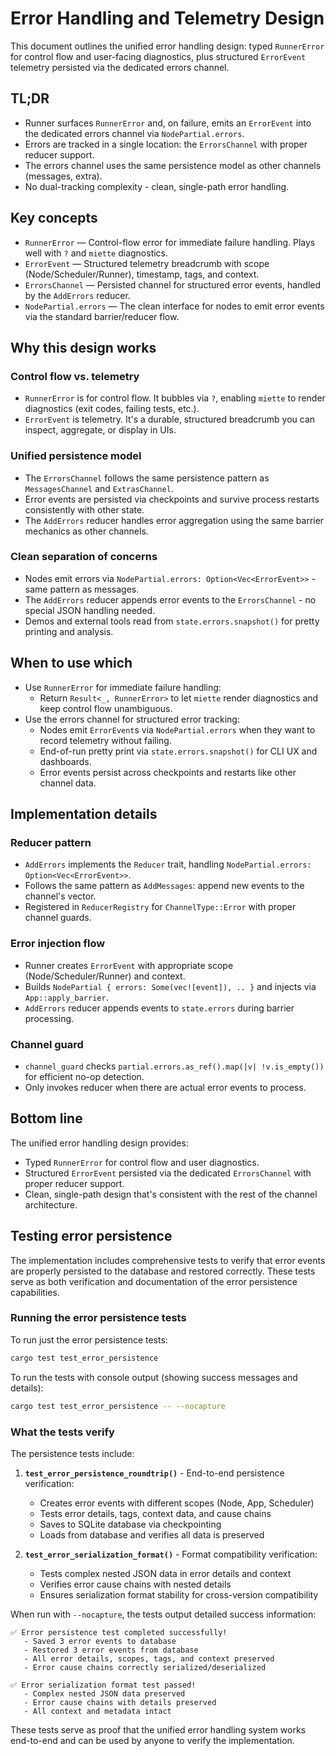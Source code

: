 # Error Handling and Telemetry Design

This document outlines the unified error handling design: typed `RunnerError` for control flow and user-facing diagnostics, plus structured `ErrorEvent` telemetry persisted via the dedicated errors channel.

## TL;DR

- Runner surfaces `RunnerError` and, on failure, emits an `ErrorEvent` into the dedicated errors channel via `NodePartial.errors`.
- Errors are tracked in a single location: the `ErrorsChannel` with proper reducer support.
- The errors channel uses the same persistence model as other channels (messages, extra).
- No dual-tracking complexity - clean, single-path error handling.

## Key concepts

- `RunnerError` — Control-flow error for immediate failure handling. Plays well with `?` and `miette` diagnostics.
- `ErrorEvent` — Structured telemetry breadcrumb with scope (Node/Scheduler/Runner), timestamp, tags, and context.
- `ErrorsChannel` — Persisted channel for structured error events, handled by the `AddErrors` reducer.
- `NodePartial.errors` — The clean interface for nodes to emit error events via the standard barrier/reducer flow.

## Why this design works

### Control flow vs. telemetry
- `RunnerError` is for control flow. It bubbles via `?`, enabling `miette` to render diagnostics (exit codes, failing tests, etc.).
- `ErrorEvent` is telemetry. It's a durable, structured breadcrumb you can inspect, aggregate, or display in UIs.

### Unified persistence model
- The `ErrorsChannel` follows the same persistence pattern as `MessagesChannel` and `ExtrasChannel`.
- Error events are persisted via checkpoints and survive process restarts consistently with other state.
- The `AddErrors` reducer handles error aggregation using the same barrier mechanics as other channels.

### Clean separation of concerns
- Nodes emit errors via `NodePartial.errors: Option<Vec<ErrorEvent>>` - same pattern as messages.
- The `AddErrors` reducer appends error events to the `ErrorsChannel` - no special JSON handling needed.
- Demos and external tools read from `state.errors.snapshot()` for pretty printing and analysis.

## When to use which

- Use `RunnerError` for immediate failure handling:
  - Return `Result<_, RunnerError>` to let `miette` render diagnostics and keep control flow unambiguous.
- Use the errors channel for structured error tracking:
  - Nodes emit `ErrorEvent`s via `NodePartial.errors` when they want to record telemetry without failing.
  - End-of-run pretty print via `state.errors.snapshot()` for CLI UX and dashboards.
  - Error events persist across checkpoints and restarts like other channel data.

## Implementation details

### Reducer pattern
- `AddErrors` implements the `Reducer` trait, handling `NodePartial.errors: Option<Vec<ErrorEvent>>`.
- Follows the same pattern as `AddMessages`: append new events to the channel's vector.
- Registered in `ReducerRegistry` for `ChannelType::Error` with proper channel guards.

### Error injection flow
- Runner creates `ErrorEvent` with appropriate scope (Node/Scheduler/Runner) and context.
- Builds `NodePartial { errors: Some(vec![event]), .. }` and injects via `App::apply_barrier`.
- `AddErrors` reducer appends events to `state.errors` during barrier processing.

### Channel guard
- `channel_guard` checks `partial.errors.as_ref().map(|v| !v.is_empty())` for efficient no-op detection.
- Only invokes reducer when there are actual error events to process.

## Bottom line

The unified error handling design provides:
- Typed `RunnerError` for control flow and user diagnostics.
- Structured `ErrorEvent` persisted via the dedicated `ErrorsChannel` with proper reducer support.
- Clean, single-path design that's consistent with the rest of the channel architecture.

## Testing error persistence

The implementation includes comprehensive tests to verify that error events are properly persisted to the database and restored correctly. These tests serve as both verification and documentation of the error persistence capabilities.

### Running the error persistence tests

To run just the error persistence tests:
```bash
cargo test test_error_persistence
```

To run the tests with console output (showing success messages and details):
```bash
cargo test test_error_persistence -- --nocapture
```

### What the tests verify

The persistence tests include:

1. **`test_error_persistence_roundtrip()`** - End-to-end persistence verification:
   - Creates error events with different scopes (Node, App, Scheduler)
   - Tests error details, tags, context data, and cause chains
   - Saves to SQLite database via checkpointing
   - Loads from database and verifies all data is preserved

2. **`test_error_serialization_format()`** - Format compatibility verification:
   - Tests complex nested JSON data in error details and context
   - Verifies error cause chains with nested details
   - Ensures serialization format stability for cross-version compatibility

When run with `--nocapture`, the tests output detailed success information:
```
✅ Error persistence test completed successfully!
   - Saved 3 error events to database
   - Restored 3 error events from database
   - All error details, scopes, tags, and context preserved
   - Error cause chains correctly serialized/deserialized

✅ Error serialization format test passed!
   - Complex nested JSON data preserved
   - Error cause chains with details preserved
   - All context and metadata intact
```

These tests serve as proof that the unified error handling system works end-to-end and can be used by anyone to verify the implementation.
